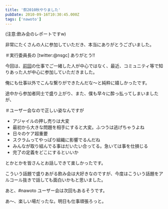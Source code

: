 ```yaml
---
title: '祭2010秋やりました'
pubDate: 2010-09-16T10:30:45.000Z
tags: ['nawoto']
---
```


(注意:飲み会のレポートですw)

非常にたくさんの人に参加していただき、本当にありがとうございました。

＃実行委員長の [twitter:@nsgc] ありがとう!!

今回は、[前回](http://d.hatena.ne.jp/nawoto/20100403/1270312026)の仕事でご一緒した人が中心ではなく、最近、コミュニティ等で知りあった人が中心に参加していただきました。

俺にも仕事以外でこんな繋りができたんだな〜と純粋に嬉しかったです。

途中から参加者同士で盛り上がり、また、僕も早々に酔っ払ってしまいましたが、

＃ユーザー会なので正しい姿なんですが

- アジャイルの押し売りは大変
- 最初から大きな問題を相手にすると大変。ふつうは逃げちゃうよね
- 日々のケア超重要
- スクラムってやっぱり組織に影響でるんだね
- みんなが取り組んでる事はだいたい合ってる。急いては事を仕損じる
- 完了の定義をどこにするといいか

とかとかを皆さんとお話しできて楽しかったです。

こういう話題で盛りあがる飲み会は大好きなのですが、今度はこういう話題をアルコール抜きで話しても面白いかもと思いました。

あと、#nawoto ユーザー会は次回もあるそうです。

あ〜、楽しい場だったな。明日も仕事頑張ろっと。

